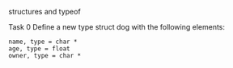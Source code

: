 structures and typeof

Task 0
Define a new type struct dog with the following elements:

    name, type = char *
    age, type = float
    owner, type = char *

